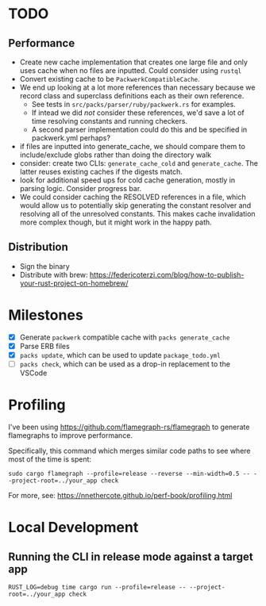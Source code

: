 # TODO
## Performance
- Create new cache implementation that creates one large file and only uses cache when no files are inputted. Could consider using `rustql`
- Convert existing cache to be `PackwerkCompatibleCache`.
- We end up looking at a lot more references than necessary because we record class and superclass definitions each as their own reference.
  - See tests in `src/packs/parser/ruby/packwerk.rs` for examples.
  - If intead we did *not* consider these references, we'd save a lot of time resolving constants and running checkers.
  - A second parser implementation could do this and be specified in packwerk.yml perhaps?
- if files are inputted into generate_cache, we should compare them to include/exclude globs rather than doing the directory walk
- consider: create two CLIs: `generate_cache_cold` and `generate_cache`. The latter reuses existing caches if the digests match.
- look for additional speed ups for cold cache generation, mostly in parsing logic. Consider progress bar.
- We could consider caching the RESOLVED references in a file, which would allow us to potentially skip generating the constant resolver and resolving all of the unresolved constants. This makes cache invalidation more complex though, but it might work in the happy path.

## Distribution
- Sign the binary
- Distribute with brew: https://federicoterzi.com/blog/how-to-publish-your-rust-project-on-homebrew/

# Milestones
- [x] Generate `packwerk` compatible cache with `packs generate_cache`
- [x] Parse ERB files
- [x] `packs update`, which can be used to update `package_todo.yml`
- [ ] `packs check`, which can be used as a drop-in replacement to the VSCode

# Profiling
I've been using https://github.com/flamegraph-rs/flamegraph to generate flamegraphs to improve performance.

Specifically, this command which merges similar code paths to see where most of the time is spent:
```
sudo cargo flamegraph --profile=release --reverse --min-width=0.5 -- --project-root=../your_app check
```
For more, see: https://nnethercote.github.io/perf-book/profiling.html

# Local Development
## Running the CLI in release mode against a target app
```
RUST_LOG=debug time cargo run --profile=release -- --project-root=../your_app check
```
